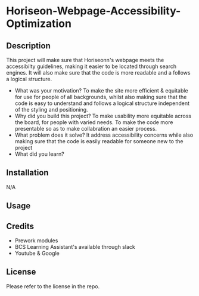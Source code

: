 # Horiseon-Webpage-Accessibility-Optimization

## Description

This project will make sure that Horiseonn's webpage meets the accessibilty guidelines, making it easier to be located through search engines. It will also make sure that the code is more readable and a follows a logical structure.

- What was your motivation?
    To make the site more efficient & equitable for use for people of all backgrounds, whilst also making sure that the code is easy to understand and follows a logical structure independent of the styling and positioning.
- Why did you build this project?
    To make usability more equitable across the board, for people with varied needs. To make the code more presentable so as to make collabration an easier process.
- What problem does it solve?
    It address accessibility concerns while also making sure that the code is easily readable for someone new to the project
- What did you learn?
    


## Installation

   N/A

## Usage



## Credits

- Prework modules
- BCS Learning Assistant's available through slack
- Youtube & Google

## License

Please refer to the license in the repo.
